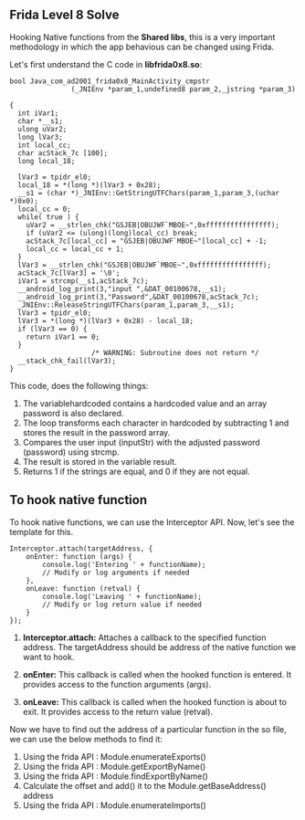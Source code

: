 ## Frida Level 8 Solve 

Hooking Native functions from the **Shared libs**, this is a very important methodology in which the app behavious can be changed using Frida. 

Let's first understand the C code in **libfrida0x8.so**:

```
bool Java_com_ad2001_frida0x8_MainActivity_cmpstr
               (_JNIEnv *param_1,undefined8 param_2,_jstring *param_3)

{
  int iVar1;
  char *__s1;
  ulong uVar2;
  long lVar3;
  int local_cc;
  char acStack_7c [100];
  long local_18;
  
  lVar3 = tpidr_el0;
  local_18 = *(long *)(lVar3 + 0x28);
  __s1 = (char *)_JNIEnv::GetStringUTFChars(param_1,param_3,(uchar *)0x0);
  local_cc = 0;
  while( true ) {
    uVar2 = __strlen_chk("GSJEB|OBUJWF`MBOE~",0xffffffffffffffff);
    if (uVar2 <= (ulong)(long)local_cc) break;
    acStack_7c[local_cc] = "GSJEB|OBUJWF`MBOE~"[local_cc] + -1;
    local_cc = local_cc + 1;
  }
  lVar3 = __strlen_chk("GSJEB|OBUJWF`MBOE~",0xffffffffffffffff);
  acStack_7c[lVar3] = '\0';
  iVar1 = strcmp(__s1,acStack_7c);
  __android_log_print(3,"input ",&DAT_00100678,__s1);
  __android_log_print(3,"Password",&DAT_00100678,acStack_7c);
  _JNIEnv::ReleaseStringUTFChars(param_1,param_3,__s1);
  lVar3 = tpidr_el0;
  lVar3 = *(long *)(lVar3 + 0x28) - local_18;
  if (lVar3 == 0) {
    return iVar1 == 0;
  }
                    /* WARNING: Subroutine does not return */
  __stack_chk_fail(lVar3);
}
```

This code, does the following things:

1. The variablehardcoded contains a hardcoded value and an array password is also declared.
2. The loop transforms each character in hardcoded by subtracting 1 and stores the result in the password array.
3. Compares the user input (inputStr) with the adjusted password (password) using strcmp.
4. The result is stored in the variable result.
5. Returns 1 if the strings are equal, and 0 if they are not equal.

## To hook native function

To hook native functions, we can use the Interceptor API. Now, let's see the template for this.

```
Interceptor.attach(targetAddress, {
    onEnter: function (args) {
        console.log('Entering ' + functionName);
        // Modify or log arguments if needed
    },
    onLeave: function (retval) {
        console.log('Leaving ' + functionName);
        // Modify or log return value if needed
    }
});
```
1. **Interceptor.attach:** Attaches a callback to the specified function address. The targetAddress should be address of the native function we want to hook.

2. **onEnter:** This callback is called when the hooked function is entered. It provides access to the function arguments (args).

3. **onLeave:** This callback is called when the hooked function is about to exit. It provides access to the return value (retval).


Now we have to find out the address of a particular function in the so file, we can use the below methods to find it:

1. Using the frida API : Module.enumerateExports()
2. Using the frida API : Module.getExportByName()
3. Using the frida API : Module.findExportByName()
4. Calculate the offset and add() it to the Module.getBaseAddress() address
5. Using the frida API : Module.enumerateImports()